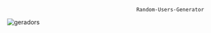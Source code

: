                                               Random-Users-Generator

![geradors](https://user-images.githubusercontent.com/47280551/65000641-b4cb7b00-d8c2-11e9-9869-a2842c9b5570.gif)

